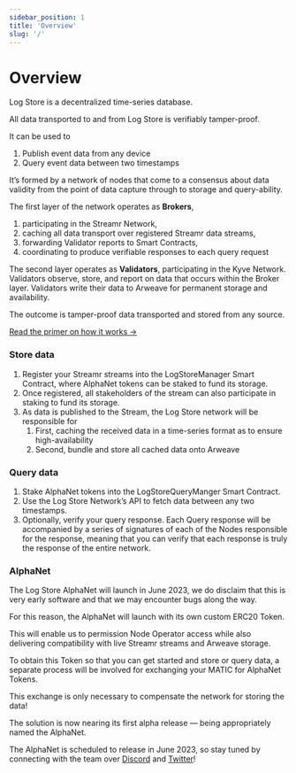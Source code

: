 ```yaml
---
sidebar_position: 1
title: 'Overview'
slug: '/'
---
```


# Overview

Log Store is a decentralized time-series database.

All data transported to and from Log Store is verifiably tamper-proof.

It can be used to

1. Publish event data from any device
2. Query event data between two timestamps

It’s formed by a network of nodes that come to a consensus about data validity from the point of data capture through to storage and query-ability.

The first layer of the network operates as **Brokers**,

1. participating in the Streamr Network,
2. caching all data transport over registered Streamr data streams,
3. forwarding Validator reports to Smart Contracts,
4. coordinating to produce verifiable responses to each query request

The second layer operates as **Validators**, participating in the Kyve Network. Validators observe, store, and report on data that occurs within the Broker layer. Validators write their data to Arweave for permanent storage and availability.

The outcome is tamper-proof data transported and stored from any source.

[Read the primer on how it works →](./primer.md)

### Store data

1. Register your Streamr streams into the LogStoreManager Smart Contract, where AlphaNet tokens can be staked to fund its storage.
2. Once registered, all stakeholders of the stream can also participate in staking to fund its storage.
3. As data is published to the Stream, the Log Store network will be responsible for
   1. First, caching the received data in a time-series format as to ensure high-availability
   2. Second, bundle and store all cached data onto Arweave

### Query data

1. Stake AlphaNet tokens into the LogStoreQueryManger Smart Contract.
2. Use the Log Store Network’s API to fetch data between any two timestamps.
3. Optionally, verify your query response.
   Each Query response will be accompanied by a series of signatures of each of the Nodes responsible for the response, meaning that you can verify that each response is truly the response of the entire network.

### AlphaNet

The Log Store AlphaNet will launch in June 2023, we do disclaim that this is very early software and that we may encounter bugs along the way.

For this reason, the AlphaNet will launch with its own custom ERC20 Token.

This will enable us to permission Node Operator access while also delivering compatibility with live Streamr streams and Arweave storage.

To obtain this Token so that you can get started and store or query data, a separate process will be involved for exchanging your MATIC for AlphaNet Tokens.

This exchange is only necessary to compensate the network for storing the data!

The solution is now nearing its first alpha release — being appropriately named the AlphaNet.

The AlphaNet is scheduled to release in June 2023, so stay tuned by connecting with the team over [Discord](https://go.usher.so/discord) and [Twitter](https://twitter.com/usher_web3)!

